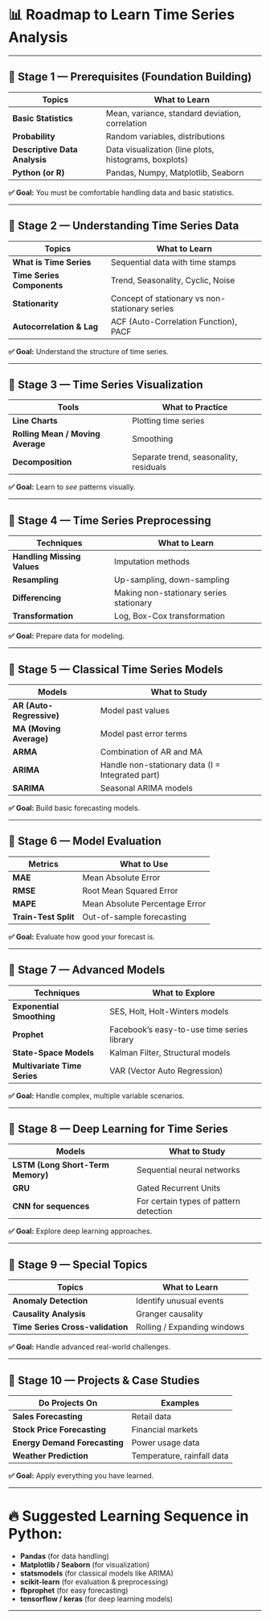 
# 📊 **Roadmap to Learn Time Series Analysis**

---

## 🔰 **Stage 1 — Prerequisites (Foundation Building)**

| Topics                        | What to Learn                                         |
| ----------------------------- | ----------------------------------------------------- |
| **Basic Statistics**          | Mean, variance, standard deviation, correlation       |
| **Probability**               | Random variables, distributions                       |
| **Descriptive Data Analysis** | Data visualization (line plots, histograms, boxplots) |
| **Python (or R)**             | Pandas, Numpy, Matplotlib, Seaborn                    |

**✅ Goal:** You must be comfortable handling data and basic statistics.

---

## 🔰 **Stage 2 — Understanding Time Series Data**

| Topics                     | What to Learn                                  |
| -------------------------- | ---------------------------------------------- |
| **What is Time Series**    | Sequential data with time stamps               |
| **Time Series Components** | Trend, Seasonality, Cyclic, Noise              |
| **Stationarity**           | Concept of stationary vs non-stationary series |
| **Autocorrelation & Lag**  | ACF (Auto-Correlation Function), PACF          |

**✅ Goal:** Understand the structure of time series.

---

## 🔰 **Stage 3 — Time Series Visualization**

| Tools                             | What to Practice                       |
| --------------------------------- | -------------------------------------- |
| **Line Charts**                   | Plotting time series                   |
| **Rolling Mean / Moving Average** | Smoothing                              |
| **Decomposition**                 | Separate trend, seasonality, residuals |

**✅ Goal:** Learn to *see* patterns visually.

---

## 🔰 **Stage 4 — Time Series Preprocessing**

| Techniques                  | What to Learn                           |
| --------------------------- | --------------------------------------- |
| **Handling Missing Values** | Imputation methods                      |
| **Resampling**              | Up-sampling, down-sampling              |
| **Differencing**            | Making non-stationary series stationary |
| **Transformation**          | Log, Box-Cox transformation             |

**✅ Goal:** Prepare data for modeling.

---

## 🔰 **Stage 5 — Classical Time Series Models**

| Models                   | What to Study                                    |
| ------------------------ | ------------------------------------------------ |
| **AR (Auto-Regressive)** | Model past values                                |
| **MA (Moving Average)**  | Model past error terms                           |
| **ARMA**                 | Combination of AR and MA                         |
| **ARIMA**                | Handle non-stationary data (I = Integrated part) |
| **SARIMA**               | Seasonal ARIMA models                            |

**✅ Goal:** Build basic forecasting models.

---

## 🔰 **Stage 6 — Model Evaluation**

| Metrics              | What to Use                    |
| -------------------- | ------------------------------ |
| **MAE**              | Mean Absolute Error            |
| **RMSE**             | Root Mean Squared Error        |
| **MAPE**             | Mean Absolute Percentage Error |
| **Train-Test Split** | Out-of-sample forecasting      |

**✅ Goal:** Evaluate how good your forecast is.

---

## 🔰 **Stage 7 — Advanced Models**

| Techniques                   | What to Explore                            |
| ---------------------------- | ------------------------------------------ |
| **Exponential Smoothing**    | SES, Holt, Holt-Winters models             |
| **Prophet**                  | Facebook’s easy-to-use time series library |
| **State-Space Models**       | Kalman Filter, Structural models           |
| **Multivariate Time Series** | VAR (Vector Auto Regression)               |

**✅ Goal:** Handle complex, multiple variable scenarios.

---

## 🔰 **Stage 8 — Deep Learning for Time Series**

| Models                            | What to Study                          |
| --------------------------------- | -------------------------------------- |
| **LSTM (Long Short-Term Memory)** | Sequential neural networks             |
| **GRU**                           | Gated Recurrent Units                  |
| **CNN for sequences**             | For certain types of pattern detection |

**✅ Goal:** Explore deep learning approaches.

---

## 🔰 **Stage 9 — Special Topics**

| Topics                           | What to Learn               |
| -------------------------------- | --------------------------- |
| **Anomaly Detection**            | Identify unusual events     |
| **Causality Analysis**           | Granger causality           |
| **Time Series Cross-validation** | Rolling / Expanding windows |

**✅ Goal:** Handle advanced real-world challenges.

---

## 🔰 **Stage 10 — Projects & Case Studies**

| Do Projects On                | Examples                   |
| ----------------------------- | -------------------------- |
| **Sales Forecasting**         | Retail data                |
| **Stock Price Forecasting**   | Financial markets          |
| **Energy Demand Forecasting** | Power usage data           |
| **Weather Prediction**        | Temperature, rainfall data |

**✅ Goal:** Apply everything you have learned.

---

# 🔥 **Suggested Learning Sequence in Python:**

* **Pandas** (for data handling)
* **Matplotlib / Seaborn** (for visualization)
* **statsmodels** (for classical models like ARIMA)
* **scikit-learn** (for evaluation & preprocessing)
* **fbprophet** (for easy forecasting)
* **tensorflow / keras** (for deep learning models)

---
